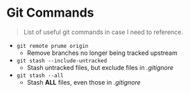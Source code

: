 # Git Commands

> List of useful git commands in case I need to reference.

+ `git remote prume origin`
  - Remove branches no longer being tracked upstream
+ `git stash --include-untracked`
  - Stash untracked files, but exclude files in *.gitignore*
+ `git stash --all`
  - Stash **ALL** files, even those in *.gitignore*
